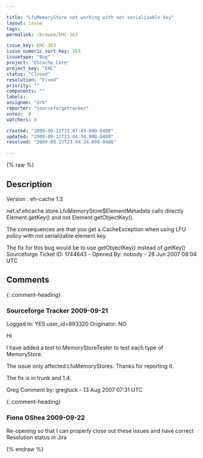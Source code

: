 ```yaml
---

title: "LfuMemoryStore not working with not serializable key"
layout: issue
tags: 
permalink: /browse/EHC-163

issue_key: EHC-163
issue_numeric_sort_key: 163
issuetype: "Bug"
project: "Ehcache Core"
project_key: "EHC"
status: "Closed"
resolution: "Fixed"
priority: ""
components: ""
labels: 
assignee: "drb"
reporter: "sourceforgetracker"
votes:  0
watchers: 0

created: "2009-09-21T15:07:49.000-0400"
updated: "2009-09-22T23:44:34.000-0400"
resolved: "2009-09-22T23:44:34.000-0400"

---
```




{% raw %}



## Description

<div markdown="1" class="description">

Version : eh-cache 1.3

net.sf.ehcache.store.LfuMemoryStore$ElementMetadata calls directly Element.getKey() and not Element.getObjectKey().

The consequences are that you get a CacheException when using LFU policy with not serializable element key.

The fix for this bug would be to use getObjectKey() instead of getKey()
Sourceforge Ticket ID: 1744643 - Opened By: nobody - 28 Jun 2007 08:04 UTC

</div>

## Comments


{:.comment-heading}
### **Sourceforge Tracker** <span class="date">2009-09-21</span>

<div markdown="1" class="comment">

Logged In: YES 
user\_id=693320
Originator: NO

Hi

I have added a test to MemoryStoreTester to test each type of MemoryStore.

The issue only affected LfuMemoryStores. Thanks for reporting it.

The fix is in trunk and 1.4.

Greg
Comment by: gregluck - 13 Aug 2007 07:31 UTC

</div>


{:.comment-heading}
### **Fiona OShea** <span class="date">2009-09-22</span>

<div markdown="1" class="comment">

Re-opening so that I can properly close out these issues and have correct Resolution status in Jira

</div>



{% endraw %}
